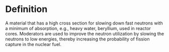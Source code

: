 # Definition

A material that has a high cross section for slowing down fast neutrons
with a minimum of absorption, e.g., heavy water, beryllium, used in
reactor cores. Moderators are used to improve the neutron utilization by
slowing the neutrons to low energies, thereby increasing the probability
of fission capture in the nuclear fuel.
